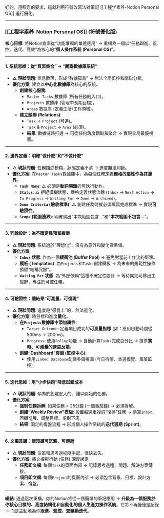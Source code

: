 好的，遵照您的要求，這就利用符號改寫法對筆記 [[工程学素养-Notion Personal OS]] 進行優化。

---

### **[[工程学素养-Notion Personal OS]] (符號優化版)**

**核心目標**: 將Notion倉庫從“功能堆砌的單體應用” → 重構為一個以“任務跟進、監控、迭代、高效”為核心的“**個人操作系統 (Personal OS)**”。

---

#### **1. 系統思維：從“頁面集合” → “關聯數據庫系統”**

*   **△ 現狀問題**: 信息散落，形成“數據孤島” → 無法全局監控和關聯分析。
*   **優化方案**: 建立以**中心化數據庫**為核心的系統。
    *   **創建核心服務**:
        *   `Master Tasks` 數據庫 (所有任務的入口)。
        *   `Projects` 數據庫 (管理中長期目標)。
        *   `Areas` 數據庫 (定義生活/工作領域)。
    *   **建立關聯 (Relations)**:
        *   `Task` → `Project` (可選)。
        *   `Task` & `Project` → `Area` (必須)。
        *   **結果**: 數據链路打通 → 可從任何角度鑽取和聚合 → 實現全局最優視圖。

---

#### **2. 邊界定義：明確“做什麼”和“不做什麼”**

*   **△ 現狀問題**: 任務描述模糊，狀態定義不清 → 進度無法判斷。
*   **優化方案**: 在`Master Tasks`數據庫中，為每個任務定義**嚴格的屬性作為其邊界**。
    *   **`Task Name`**: △ 必須是**動詞開頭**的可執行動作。
    *   **`Status`**: △ 拒絕模糊狀態，嚴格定義狀態流轉 (`Inbox` → `Next Action` → `In Progress` → `Waiting For` → `Done` → `Archived`)。
    *   **`Done Criteria` (驗收標準)**: △ 創建任務時就必須填寫完成標準 → 實現**可驗證性**。
    *   **`Scope` (範圍邊界)**: 明確寫出“本次範圍包含...”和“**本次範圍不包含...**”。

---

#### **3. 冗餘設計：為不確定性預留緩衝**

*   **△ 現狀問題**: 系統過於“理想化”，沒有為意外和變化做準備。
*   **優化方案**:
    *   **`Inbox` 狀態**: 作為一個**緩衝池 (Buffer Pool)** → 避免對當前工作流的衝擊。
    *   **模板 (Templates)**: 為`Projects`和`Tasks`創建模板 → 為未來的規範性操作預留“結構冗餘”。
    *   **`Waiting For` 狀態**: 為“外部依賴”這種不確定性設計 → 等待期間可移出主視野，專注於可控任務。

---

#### **4. 可驗證性：讓結果“可測量、可復現”**

*   **△ 現狀問題**: 進度是“感覺上”的，無法量化。
*   **優化方案**: 將目標和進度**量化**。
    *   **在`Projects`數據庫中添加屬性**:
        *   `Target Outcome`: 定義項目成功的**可測量指標** (如：應用啟動時間從500ms → 200ms)。
        *   `Progress`: 使用`Rollup`功能 → 自動計算`Tasks`完成百分比 → 提供**實時、可測量的進度反饋**。
    *   **創建“Dashboard”頁面 (監控中心)**:
        *   使用`Linked Database`創建多個視圖 (今日待辦、本週概覽、風險監控)。

---

#### **5. 迭代思維：用“小步快跑”降低試錯成本**

*   **△ 現狀問題**: 傾向於創建宏大的、難以開始的任務。
*   **優化方案**:
    *   **強制任務拆解**: 如果任務 > 25分鐘 (一個番茄鐘) → 必須拆解。
    *   **創建“Weekly Review”模板**: 設置每週重複的“復盤”任務 → 清空`Inbox`、回顧進展、調整目標、規劃下周。
    *   **結果**: 固定的復盤流程 → 形成個人操作系統的**迭代週期 (Sprint)**。

---

#### **6. 文檔意識：讓知識可沉澱、可傳遞**

*   **△ 現狀問題**: 決策和思考過程隨手記，很快丟失。
*   **優化方案**: 將文檔與行動 (任務) 深度綁定。
    *   **任務即文檔**: 每個`Task`的頁面內部 → 記錄思考過程、問題、解決方案鏈接。
    *   **項目即文檔**: 每個`Project`的頁面內部 → 必須包含背景、目標、設計方案、復盤。

---

**總結**:
通過這次重構，你的Notion將從一個簡單的筆記應用 → **升級為一個服務於你核心目標的、高度結構化和自動化的個人生產力操作系統**。它將不再僅僅是記錄 → 而是主動地為你**跟進、監控、並驅動迭代**。
